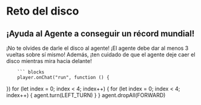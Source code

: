 # Reto del disco

## ¡Ayuda al Agente a conseguir un récord mundial!
¡No te olvides de darle el disco al agente! ¡El agente debe dar al menos 3 vueltas sobre sí mismo! Además, ¡ten cuidado de que el agente deje caer el disco mientras mira hacia delante!

        ``` blocks
        player.onChat("run", function () {
	
})
for (let index = 0; index < 4; index++) {
    for (let index = 0; index < 4; index++) {
        agent.turn(LEFT_TURN)
    }
}
agent.dropAll(FORWARD)


```
